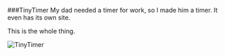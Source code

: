 ###TinyTimer
My dad needed a timer for work, so I made him a timer. It even has its own site.

This is the whole thing.

![TinyTimer](https://dl.dropbox.com/s/jorc354irxie2pg/TinyTimer.JPG?dl=0)